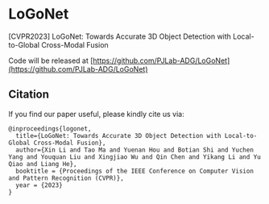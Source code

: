 # LoGoNet
[CVPR2023] LoGoNet: Towards Accurate 3D Object Detection with Local-to-Global Cross-Modal Fusion

Code will be released at [https://github.com/PJLab-ADG/LoGoNet](https://github.com/PJLab-ADG/LoGoNet)


## Citation
If you find our paper useful, please kindly cite us via:
```
@inproceedings{logonet,
  title={LoGoNet: Towards Accurate 3D Object Detection with Local-to-Global Cross-Modal Fusion},
  author={Xin Li and Tao Ma and Yuenan Hou and Botian Shi and Yuchen Yang and Youquan Liu and Xingjiao Wu and Qin Chen and Yikang Li and Yu Qiao and Liang He},
  booktitle = {Proceedings of the IEEE Conference on Computer Vision and Pattern Recognition (CVPR)},
  year = {2023}
}
```
